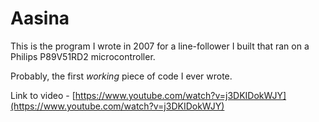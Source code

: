 # Aasina
This is the program I wrote in 2007 for a line-follower I built that ran on a Philips P89V51RD2 microcontroller.

Probably, the first _working_ piece of code I ever wrote.

Link to video - [https://www.youtube.com/watch?v=j3DKIDokWJY](https://www.youtube.com/watch?v=j3DKIDokWJY)
